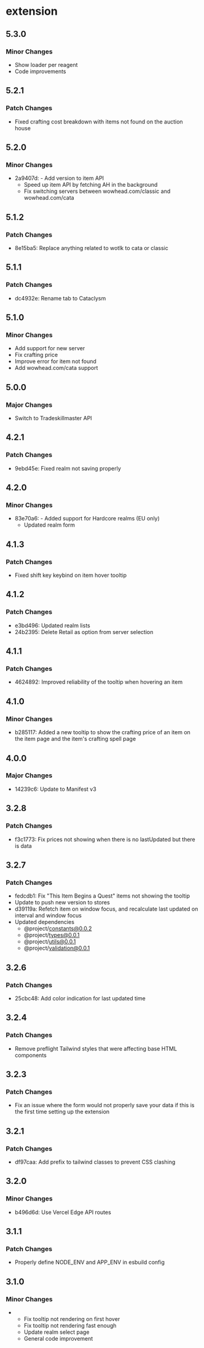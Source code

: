 # extension

## 5.3.0

### Minor Changes

- Show loader per reagent
- Code improvements

## 5.2.1

### Patch Changes

- Fixed crafting cost breakdown with items not found on the auction house

## 5.2.0

### Minor Changes

- 2a9407d: - Add version to item API
  - Speed up item API by fetching AH in the background
  - Fix switching servers between wowhead.com/classic and wowhead.com/cata

## 5.1.2

### Patch Changes

- 8e15ba5: Replace anything related to wotlk to cata or classic

## 5.1.1

### Patch Changes

- dc4932e: Rename tab to Cataclysm

## 5.1.0

### Minor Changes

- Add support for new server
- Fix crafting price
- Improve error for item not found
- Add wowhead.com/cata support

## 5.0.0

### Major Changes

- Switch to Tradeskillmaster API

## 4.2.1

### Patch Changes

- 9ebd45e: Fixed realm not saving properly

## 4.2.0

### Minor Changes

- 83e70a6: - Added support for Hardcore realms (EU only)
  - Updated realm form

## 4.1.3

### Patch Changes

- Fixed shift key keybind on item hover tooltip

## 4.1.2

### Patch Changes

- e3bd496: Updated realm lists
- 24b2395: Delete Retail as option from server selection

## 4.1.1

### Patch Changes

- 4624892: Improved reliability of the tooltip when hovering an item

## 4.1.0

### Minor Changes

- b285117: Added a new tooltip to show the crafting price of an item on the item page and the item's crafting spell page

## 4.0.0

### Major Changes

- 14239c6: Update to Manifest v3

## 3.2.8

### Patch Changes

- f3c1773: Fix prices not showing when there is no lastUpdated but there is data

## 3.2.7

### Patch Changes

- fedcdb1: Fix "This Item Begins a Quest" items not showing the tooltip
- Update to push new version to stores
- d39119a: Refetch item on window focus, and recalculate last updated on interval and window focus
- Updated dependencies
  - @project/constants@0.0.2
  - @project/types@0.0.1
  - @project/utils@0.0.1
  - @project/validation@0.0.1

## 3.2.6

### Patch Changes

- 25cbc48: Add color indication for last updated time

## 3.2.4

### Patch Changes

- Remove preflight Tailwind styles that were affecting base HTML components

## 3.2.3

### Patch Changes

- Fix an issue where the form would not properly save your data if this is the first time setting up the extension

## 3.2.1

### Patch Changes

- df97caa: Add prefix to tailwind classes to prevent CSS clashing

## 3.2.0

### Minor Changes

- b496d6d: Use Vercel Edge API routes

## 3.1.1

### Patch Changes

- Properly define NODE_ENV and APP_ENV in esbuild config

## 3.1.0

### Minor Changes

- - Fix tooltip not rendering on first hover
  - Fix tooltip not rendering fast enough
  - Update realm select page
  - General code improvement
